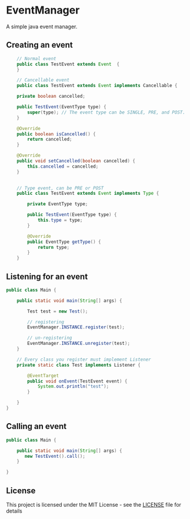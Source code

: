 # EventManager

A simple java event manager.

## Creating an event

```java
    // Normal event
    public class TestEvent extends Event  {
    }
```

```java
    // Cancellable event
    public class TestEvent extends Event implements Cancellable {

    private boolean cancelled;

    public TestEvent(EventType type) {
        super(type); // The event type can be SINGLE, PRE, and POST.
    }

    @Override
    public boolean isCancelled() {
        return cancelled;
    }

    @Override
    public void setCancelled(boolean cancelled) {
        this.cancelled = cancelled;
    }
    
```

```java
    // Type event, can be PRE or POST
    public class TestEvent extends Event implements Type {

        private EventType type;

        public TestEvent(EventType type) {
            this.type = type;
        }

        @Override
        public EventType getType() {
            return type;
        }
    }
```

## Listening for an event
```java
public class Main {

    public static void main(String[] args) {

        Test test = new Test();

        // registering
        EventManager.INSTANCE.register(test);

        // un-registering
        EventManager.INSTANCE.unregister(test);
    }

    // Every class you register must implement Listener
    private static class Test implements Listener {

        @EventTarget
        public void onEvent(TestEvent event) {
            System.out.println("test");
        }

    }
}
```

## Calling an event
```java
public class Main {

    public static void main(String[] args) {
       new TestEvent().call();
    }

}
```

## License
This project is licensed under the MIT License - see the [LICENSE](LICENSE) file for details